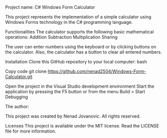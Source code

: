 Project name: C# Windows Form Calculator


This project represents the implementation of a simple calculator using Windows Forms technology in the C# programming language.

Functionalities
The calculator supports the following basic mathematical operations:
Addition
Subtraction
Multiplication
Sharing

The user can enter numbers using the keyboard or by clicking buttons on the calculator. 
Also, the calculator has a button to clear all entered numbers.

Installation
Clone this GitHub repository to your local computer:
bash

Copy code
git clone https://github.com/nenad2504/Windows-Form-Calculator.git

Open the project in the Visual Studio development environment
Start the application by pressing the F5 button or from the menu Build > Start Debugging

The author:

This project was created by Nenad Jovanovic. All rights reserved.

Licenses
This project is available under the MIT license. Read the LICENSE file for more information.
